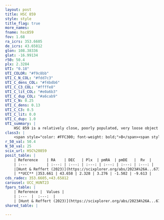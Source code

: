 ```yaml
---
layout: post
title: HSC 859
style: style
title_flag: true
more_names: 
fname: hsc859
fov: 1.68
ra_icrs: 353.6605
de_icrs: 43.65812
glon: 108.38336
glat: -16.99134
r50: 50.4
plx: 2.3284
UTI: "0.18"
UTI_COLOR: "#f9c8bb"
UTI_C_N_COL: "#fdd7c3"
UTI_C_dens_COL: "#f4bdb6"
UTI_C_C3_COL: "#ffffe8"
UTI_C_lit_COL: "#e0a6b3"
UTI_C_dup_COL: "#a6cab9"
UTI_C_N: 0.25
UTI_C_dens: 0.13
UTI_C_C3: 0.5
UTI_C_lit: 0.0
UTI_C_dup: 1.0
UTI_summary: |
    HSC 859 is a relatively close, poorly populated, very loose object of intermediate C3 quality. It was recently reported in the literature.
class3: |
    <span style="color: #FFC300; font-weight: bold;">B</span><span style="color: #FFC300; font-weight: bold;">B</span>
r_50_val: 50.4
N_50_val: 25
scix_url: HSC%20859
posit_table: |
    | Reference    | RA    | DEC   | Plx  | pmRA  | pmDE   |  Rv  |
    | :---         | :---: | :---: | :---: | :---: | :---: | :---: |
    |[Hunt & Reffert (2023)](https://scixplorer.org/abs/2023A%26A...673A.114H) | 354.865 | 43.827 | 2.344 | 3.246 | -1.636 | -10.729 |
    | **UCC** |353.661 | 43.658 | 2.328 | 3.276 | -1.502 | -9.613 | 
cds_radec: 353.6605,+43.65812
carousel: UCC_HUNT23
fpars_table: |
    | Reference |  Values |
    | :---  |  :---:  |
    | [Hunt & Reffert (2023)](https://scixplorer.org/abs/2023A%26A...673A.114H) | `AV50=0.191, diffAV50=0.501, MOD50=8.05, logAge50=7.939` |
shared_table: |
    
---
```

